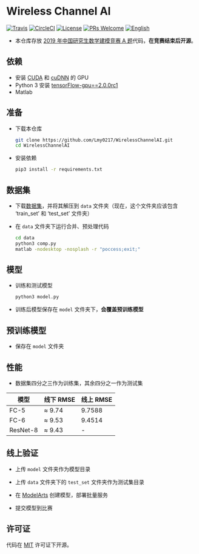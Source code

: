 # Wireless Channel AI
[![Travis](https://img.shields.io/travis/Lmy0217/WirelessChannelAI.svg?branch=master&label=Travis+CI)](https://www.travis-ci.org/Lmy0217/WirelessChannelAI) [![CircleCI](https://img.shields.io/circleci/project/github/Lmy0217/WirelessChannelAI.svg?branch=master&label=CircleCI)](https://circleci.com/gh/Lmy0217/WirelessChannelAI) [![License](https://img.shields.io/badge/license-MIT-blue.svg)](LICENSE) [![PRs Welcome](https://img.shields.io/badge/PRs-welcome-brightgreen.svg)](https://github.com/Lmy0217/WirelessChannelAI/pulls) [![English](https://img.shields.io/badge/README-English-blue.svg)](README_en.md)

* 本仓库存放 [2019 年中国研究生数学建模竞赛 A 题](https://developer.huaweicloud.com/competition/competitions/1000013923/introduction)代码，**在竞赛结束后开源**。

## 依赖
- 安装 [CUDA](https://developer.nvidia.com/cuda-toolkit) 和 [cuDNN](https://developer.nvidia.com/cudnn) 的 GPU
- Python 3 安装 [tensorFlow-gpu==2.0.0rc1](https://github.com/tensorflow/tensorflow)
- Matlab

## 准备
- 下载本仓库
  ```bash
  git clone https://github.com/Lmy0217/WirelessChannelAI.git
  cd WirelessChannelAI
  ```

- 安装依赖
  ```bash
  pip3 install -r requirements.txt
  ```

## 数据集

- 下载[数据集](https://developer.huaweicloud.com/competition/competitions/1000013923/circumstances)，并将其解压到 `data` 文件夹（现在，这个文件夹应该包含 ‘train_set’ 和 ‘test_set’ 文件夹）

- 在 `data` 文件夹下运行合并、预处理代码
  ```bash
  cd data
  python3 comp.py
  matlab -nodesktop -nosplash -r "poccess;exit;"
  ```

## 模型
- 训练和测试模型
  ```bash
  python3 model.py
  ```

- 训练后模型保存在 `model` 文件夹下，**会覆盖预训练模型**

## 预训练模型
- 保存在 `model` 文件夹

## 性能
- 数据集四分之三作为训练集，其余四分之一作为测试集

|模型|线下 RMSE|线上 RMSE|
|-|-|-|
|FC-5|≈ 9.74|9.7588|
|FC-6|≈ 9.53|9.4514|
|ResNet-8|≈ 9.43|-|

## 线上验证

- 上传 `model` 文件夹作为模型目录

- 上传 `data` 文件夹下的 `test_set` 文件夹作为测试集目录

- 在 [ModelArts](https://console.huaweicloud.com/modelarts) 创建模型，部署批量服务

- 提交模型到比赛

## 许可证
代码在 [MIT](LICENSE) 许可证下开源。